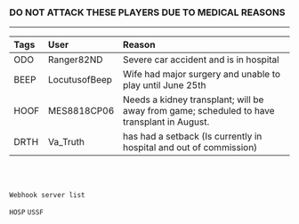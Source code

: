 ### DO NOT ATTACK THESE PLAYERS DUE TO MEDICAL REASONS
---

| Tags | User       | Reason |
|:------|:---------- |:-------|
| ODO  | Ranger82ND | Severe car accident and is in hospital |
| BEEP  | LocutusofBeep | Wife had major surgery and unable to play until June 25th |
| HOOF  | MES8818CP06 | Needs a kidney transplant; will be away from game; scheduled to have transplant in August. |
| DRTH  | Va_Truth | has had a setback (Is currently in hospital and out of commission) |

<br>
<br>

`Webhook server list`

`HOSP`
`USSF`
